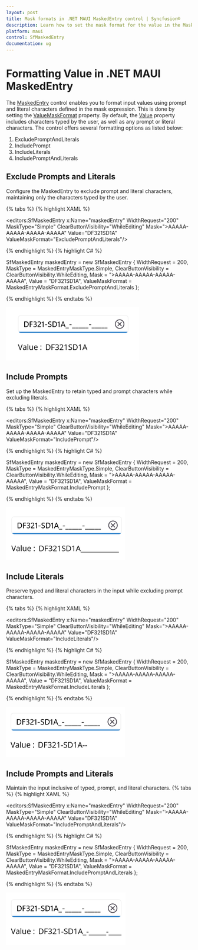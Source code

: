 ```yaml
---
layout: post
title: Mask formats in .NET MAUI MaskedEntry control | Syncfusion®
description: Learn how to set the mask format for the value in the MaskedEntry (SfMaskedEntry) control with prompts and literals.
platform: maui
control: SfMaskedEntry
documentation: ug
---
```


# Formatting Value in .NET MAUI MaskedEntry

The [MaskedEntry](https://help.syncfusion.com/cr/maui/Syncfusion.Maui.Inputs.SfMaskedEntry.html) control enables you to format input values using prompt and literal characters defined in the mask expression. This is done by setting the [ValueMaskFormat](https://help.syncfusion.com/cr/maui/Syncfusion.Maui.Inputs.MaskedEntryMaskFormat.html) property. By default, the [Value](https://help.syncfusion.com/cr/maui/Syncfusion.Maui.Inputs.SfMaskedEntry.html#Syncfusion_Maui_Inputs_SfMaskedEntry_Value) property includes characters typed by the user, as well as any prompt or literal characters. The control offers several formatting options as listed below:

1. ExcludePromptAndLiterals
2. IncludePrompt
3. IncludeLiterals
4. IncludePromptAndLiterals

## Exclude Prompts and Literals

Configure the MaskedEntry to exclude prompt and literal characters, maintaining only the characters typed by the user.

{% tabs %}
{% highlight XAML %}

<editors:SfMaskedEntry x:Name="maskedEntry" WidthRequest="200"
                            MaskType="Simple"
                            ClearButtonVisibility="WhileEditing"
                            Mask=">AAAAA-AAAAA-AAAAA-AAAAA"
                            Value="DF321SD1A"
                            ValueMaskFormat="ExcludePromptAndLiterals"/>

{% endhighlight %}
{% highlight C# %}

SfMaskedEntry maskedEntry = new SfMaskedEntry
{
    WidthRequest = 200,
    MaskType = MaskedEntryMaskType.Simple,
    ClearButtonVisibility = ClearButtonVisibility.WhileEditing,
    Mask = ">AAAAA-AAAAA-AAAAA-AAAAA",
    Value = "DF321SD1A",
    ValueMaskFormat = MaskedEntryMaskFormat.ExcludePromptAndLiterals
};

{% endhighlight %}
{% endtabs %}

![MAUI MaskedEntry excludes prompts and literals](MaskedEntry_Images/maui_masked_entry_exclude_prompts_and_literals.png)

## Include Prompts

Set up the MaskedEntry to retain typed and prompt characters while excluding literals.

{% tabs %}
{% highlight XAML %}

<editors:SfMaskedEntry x:Name="maskedEntry" WidthRequest="200"
                            MaskType="Simple"
                            ClearButtonVisibility="WhileEditing"
                            Mask=">AAAAA-AAAAA-AAAAA-AAAAA"
                            Value="DF321SD1A"
                            ValueMaskFormat="IncludePrompt"/>

{% endhighlight %}
{% highlight C# %}

SfMaskedEntry maskedEntry = new SfMaskedEntry
{
    WidthRequest = 200,
    MaskType = MaskedEntryMaskType.Simple,
    ClearButtonVisibility = ClearButtonVisibility.WhileEditing,
    Mask = ">AAAAA-AAAAA-AAAAA-AAAAA",
    Value = "DF321SD1A",
    ValueMaskFormat = MaskedEntryMaskFormat.IncludePrompt
};

{% endhighlight %}
{% endtabs %}

![MAUI MaskedEntry includes prompts](MaskedEntry_Images/maui_masked_entry_include_prompts.png)

## Include Literals

Preserve typed and literal characters in the input while excluding prompt characters.

{% tabs %}
{% highlight XAML %}

<editors:SfMaskedEntry x:Name="maskedEntry" WidthRequest="200"
                            MaskType="Simple"
                            ClearButtonVisibility="WhileEditing"
                            Mask=">AAAAA-AAAAA-AAAAA-AAAAA"
                            Value="DF321SD1A"
                            ValueMaskFormat="IncludeLiterals"/>

{% endhighlight %}
{% highlight C# %}

SfMaskedEntry maskedEntry = new SfMaskedEntry
{
    WidthRequest = 200,
    MaskType = MaskedEntryMaskType.Simple,
    ClearButtonVisibility = ClearButtonVisibility.WhileEditing,
    Mask = ">AAAAA-AAAAA-AAAAA-AAAAA",
    Value = "DF321SD1A",
    ValueMaskFormat = MaskedEntryMaskFormat.IncludeLiterals
};

{% endhighlight %}
{% endtabs %}

![MAUI MaskedEntry includes literals](MaskedEntry_Images/maui_masked_entry_include_literals.png)

## Include Prompts and Literals

Maintain the input inclusive of typed, prompt, and literal characters.
{% tabs %}
{% highlight XAML %}

<editors:SfMaskedEntry x:Name="maskedEntry" WidthRequest="200"
                            MaskType="Simple"
                            ClearButtonVisibility="WhileEditing"
                            Mask=">AAAAA-AAAAA-AAAAA-AAAAA"
                            Value="DF321SD1A"
                            ValueMaskFormat="IncludePromptAndLiterals"/>

{% endhighlight %}
{% highlight C# %}

SfMaskedEntry maskedEntry = new SfMaskedEntry
{
    WidthRequest = 200,
    MaskType = MaskedEntryMaskType.Simple,
    ClearButtonVisibility = ClearButtonVisibility.WhileEditing,
    Mask = ">AAAAA-AAAAA-AAAAA-AAAAA",
    Value = "DF321SD1A",
    ValueMaskFormat = MaskedEntryMaskFormat.IncludePromptAndLiterals
};
       
{% endhighlight %}
{% endtabs %}

![MAUI MaskedEntry includes prompts and literals](MaskedEntry_Images/maui_masked_entry_include_prompts-and_literals.png)